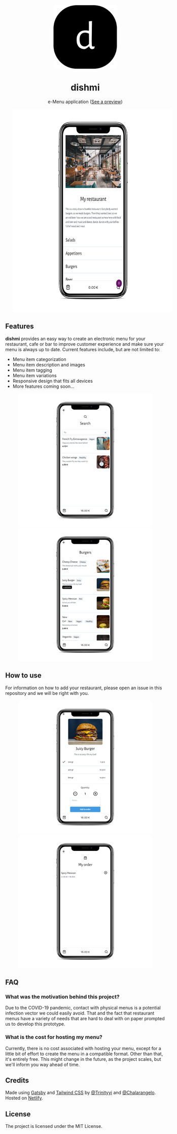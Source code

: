 <div align="center">
  <a href="https://dishmi.netlify.app/">
    <img width="200" height="200" vspace="" hspace="25"
      src="./static/logo.png">
  </a>
  <h1>dishmi</h1>
  <p>e-Menu application (<a href="https://dishmi.netlify.app/demo/">See a preview</a>) <p>
</div>

<div align="center">
  <img width="640" height="640" vspace="" hspace="25" src="./mocks/home.png">
</div>

## Features

**dishmi** provides an easy way to create an electronic menu for your restaurant, cafe or bar to improve customer experience and make sure your menu is always up to date. Current features include, but are not limited to:

- Menu item categorization
- Menu item description and images
- Menu item tagging
- Menu item variations
- Responsive design that fits all devices
- More features coming soon...


<div align="center">
  <img width="420" height="420" vspace="" hspace="4" src="./mocks/search.png">
  <img width="420" height="420" vspace="" hspace="4" src="./mocks/category.png">
</div>

## How to use

For information on how to add your restaurant, please open an issue in this repository and we will be right with you.


<div align="center">
  <img width="420" height="420" vspace="" hspace="4" src="./mocks/item.png">
  <img width="420" height="420" vspace="" hspace="4" src="./mocks/my-order.png">
</div>

## FAQ

### What was the motivation behind this project?

Due to the COVID-19 pandemic, contact with physical menus is a potential infection vector we could easily avoid. That and the fact that restaurant menus have a variety of needs that are hard to deal with on paper prompted us to develop this prototype.

### What is the cost for hosting my menu?

Currently, there is no cost associated with hosting your menu, except for a little bit of effort to create the menu in a compatible format. Other than that, it's entirely free. This might change in the future, as the project scales, but we'll inform you way ahead of time.

## Credits

Made using [Gatsby](https://www.gatsbyjs.com/) and [Tailwind CSS](https://tailwindcss.com/) by [@Trinityyi](https://github.com/Trinityyi) and [@Chalarangelo](https://github.com/Chalarangelo).
Hosted on [Netlify](https://www.netlify.com/).

## License

The project is licensed under the MIT License.
